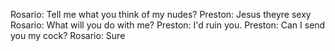 Rosario: Tell me what you think of my nudes?
Preston: Jesus theyre sexy
Rosario: What will you do with me?
Preston: I'd ruin you.
Preston: Can I send you my cock?
Rosario: Sure
